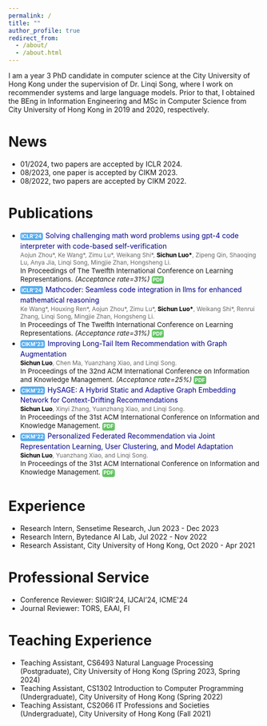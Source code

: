 ```yaml
---
permalink: /
title: ""
author_profile: true
redirect_from: 
  - /about/
  - /about.html
---
```


I am a year 3 PhD candidate in computer science at the City University of Hong Kong under the supervision of Dr. Linqi Song, where I work on recommender systems and large language models. Prior to that, I obtained the BEng in Information Engineering and MSc in Computer Science from City University of Hong Kong in 2019 and 2020, respectively.

[comment]: <> (This is the front page of a website that is powered by the [academicpages template]&#40;https://github.com/academicpages/academicpages.github.io&#41; and hosted on GitHub pages. [GitHub pages]&#40;https://pages.github.com&#41; is a free service in which websites are built and hosted from code and data stored in a GitHub repository, automatically updating when a new commit is made to the respository. This template was forked from the [Minimal Mistakes Jekyll Theme]&#40;https://mmistakes.github.io/minimal-mistakes/&#41; created by Michael Rose, and then extended to support the kinds of content that academics have: publications, talks, teaching, a portfolio, blog posts, and a dynamically-generated CV. You can fork [this repository]&#40;https://github.com/academicpages/academicpages.github.io&#41; right now, modify the configuration and markdown files, add your own PDFs and other content, and have your own site for free, with no ads! An older version of this template powers my own personal website at [stuartgeiger.com]&#40;http://stuartgeiger.com&#41;, which uses [this Github repository]&#40;https://github.com/staeiou/staeiou.github.io&#41;.)


<style>
.custom-button {
  display: inline-block;
  margin-bottom: 0.25em;
  margin-right: 0.15em;
  padding: 0.125em 0.2em;
  color: #fff !important;
  font-family: -apple-system,".SFNSText-Regular","San Francisco","Roboto","Segoe UI","Helvetica Neue","Lucida Grande",Arial,sans-serif;
  font-size: 0.75em;
  font-weight: bold;
  text-align: center;
  text-decoration: none !important;
  background-color: #55acee;
  border: 0 !important;
  border-radius: 4px;
  cursor: pointer;
  pointer-events: none;
}

  .custom-button2 {
  display: inline-block;
  margin-bottom: 0.25em;
  margin-right: 0.15em;
  padding: 0.125em 0.2em;
  color: #fff !important;
  font-family: -apple-system,".SFNSText-Regular","San Francisco","Roboto","Segoe UI","Helvetica Neue","Lucida Grande",Arial,sans-serif;
  font-size: 0.75em;
  font-weight: bold;
  text-align: center;
  text-decoration: none !important;
  background-color: #62c462;
  border: 0 !important;
  border-radius: 4px;
  cursor: pointer;
}

  .author {
        color: DimGray;
        font-size: 85%;
    }

    .bold-black {
        color: black;
        font-weight: bold;
    }
</style>

<style>
    #clstr_globe {
        width: 35%;
        height: 35%;
    }
</style>
<style>
    .parent-container {
        text-align: center;
        display: flex;
        justify-content: center;
        align-items: center;
    }
</style>




News
======
* 01/2024, two papers are accepted by ICLR 2024.
* 08/2023, one paper is accepted by CIKM 2023.
* 08/2022, two papers are accepted by CIKM 2022.


Publications
======
* <span class="custom-button">ICLR'24</span><span style="color: DarkBlue;"> Solving challenging math word problems using gpt-4 code interpreter with code-based self-verification</span>\
<span class="author">Aojun Zhou&#42;, Ke Wang&#42;, Zimu Lu&#42;, Weikang Shi&#42;, <span class="bold-black">Sichun Luo&#42;</span>, Zipeng Qin, Shaoqing Lu, Anya Jia, Linqi Song, Mingjie Zhan, Hongsheng Li.</span> \
<span style="font-size:95%">In Proceedings of The Twelfth International Conference on Learning
Representations.</span> <span style="font-size:95%"><em>(Acceptance rate=31%)</em></span> <a href="https://openreview.net/pdf?id=c8McWs4Av0" class="custom-button2">PDF</a>
* <span class="custom-button">ICLR'24</span><span style="color: DarkBlue;"> Mathcoder: Seamless code integration in llms for enhanced mathematical reasoning</span>\
<span class="author">Ke Wang&#42;, Houxing Ren&#42;, Aojun Zhou&#42;, Zimu Lu&#42;, <span class="bold-black">Sichun Luo&#42;</span>, Weikang Shi&#42;, Renrui Zhang, Linqi Song, Mingjie Zhan, Hongsheng Li.</span> \
<span style="font-size:95%">In Proceedings of The Twelfth International Conference on Learning
Representations.</span> <span style="font-size:95%"><em>(Acceptance rate=31%)</em></span> <a href="https://openreview.net/pdf?id=z8TW0ttBPp" class="custom-button2">PDF</a>
* <span class="custom-button">CIKM'23</span><span style="color: DarkBlue;"> Improving Long-Tail Item Recommendation with Graph Augmentation</span>\
<span style="color:DimGray; font-size:85%"><span style="color:black"><strong>Sichun Luo</strong></span>, Chen Ma, Yuanzhang Xiao, and Linqi Song.</span> \
<span style="font-size:95%">In Proceedings of the 32nd ACM International Conference on Information and Knowledge Management.</span> <span style="font-size:95%"><em>(Acceptance rate=25%)</em></span> <a href="https://dl.acm.org/doi/abs/10.1145/3583780.3614929" class="custom-button2">PDF</a>
* <a href="#" class="custom-button">CIKM'22</a><span style="color: DarkBlue;"> HySAGE: A Hybrid Static and Adaptive Graph Embedding Network for Context-Drifting Recommendations</span> \
<span style="color:DimGray; font-size:85%"><span style="color:black"><strong>Sichun Luo</strong></span>, Xinyi Zhang, Yuanzhang Xiao, and Linqi Song.</span>\
<span style="font-size:95%">In Proceedings of the 31st ACM International Conference on Information and Knowledge Management.</span> <a href="https://dl.acm.org/doi/abs/10.1145/3511808.3557354" class="custom-button2">PDF</a>
* <a href="#" class="custom-button">CIKM'22</a><span style="color: DarkBlue;"> Personalized Federated Recommendation via Joint Representation Learning, User Clustering, and Model Adaptation</span>\
<span style="color:DimGray; font-size:85%"><span style="color:black"><strong>Sichun Luo</strong></span>, Yuanzhang Xiao, and Linqi Song.</span>\
<span style="font-size:95%">In Proceedings of the 31st ACM International Conference on Information and Knowledge Management.</span> <a href="https://dl.acm.org/doi/abs/10.1145/3511808.3557668" class="custom-button2">PDF</a>



Experience
======
* Research Intern, Sensetime Research, Jun 2023 - Dec 2023
* Research Intern, Bytedance AI Lab, Jul 2022 - Nov 2022
* Research Assistant, City University of Hong Kong, Oct 2020 - Apr 2021


Professional Service
======
* Conference Reviewer: SIGIR'24, IJCAI’24, ICME'24
* Journal Reviewer: TORS, EAAI, FI





Teaching Experience
======
* Teaching Assistant, CS6493 Natural Language Processing (Postgraduate), City University of Hong Kong (Spring 2023, Spring 2024)
* Teaching Assistant, CS1302 Introduction to Computer Programming (Undergraduate), City University of Hong Kong (Spring 2022)
* Teaching Assistant, CS2066 IT Professions and Societies (Undergraduate), City University of Hong Kong (Fall 2021)


<script type="text/javascript" id="clstr_globe" src="//clustrmaps.com/globe.js?d=Ulwa58Bc2yqxXT8k8T_62QfwBCpZrYgh7bI3GotMJQ0&w=250&p=250"></script>
